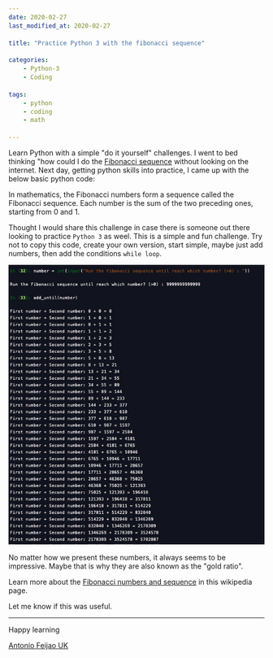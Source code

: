 ```yaml
---
date: 2020-02-27
last_modified_at: 2020-02-27

title: "Practice Python 3 with the fibonacci sequence"

categories:
    - Python-3
    - Coding
    
tags:
    - python
    - coding
    - math
    
---
```


Learn Python with a simple "do it yourself" challenges. I went to bed thinking "how could I do the [Fibonacci sequence](https://en.wikipedia.org/wiki/Fibonacci_number) without looking on the internet. Next day, getting python skills into practice, I came up with the below basic python code:

<script src="https://gist.github.com/AntonioFeijaoUK/bd55d7129eb404720aa4e5b414f1cc5c.js"></script>

In mathematics, the Fibonacci numbers form a sequence called the Fibonacci sequence. Each number is the sum of the two preceding ones, starting from 0 and 1.

Thought I would share this challenge in case there is someone out there looking to practice `Python 3` as weel. This is a simple and fun challenge. Try not to copy this code, create your own version, start simple, maybe just add numbers, then add the conditions `while loop`.

![python fibonacci sequence](/assets/images/python-fibonacci-sequence-v2020-02-27.jpg)


No matter how we present these numbers, it always seems to be impressive. Maybe that is why they are also known as the "gold ratio".


Learn more about the [Fibonacci numbers and sequence](https://en.wikipedia.org/wiki/Fibonacci_number) in this wikipedia page.

Let me know if this was useful.



---

Happy learning

[Antonio Feijao UK](https://antonio.cloud)


